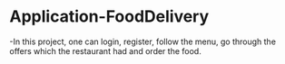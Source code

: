 # Application-FoodDelivery

 -In this project, one can login, register, follow the menu, go through the offers which the restaurant had and order the food.